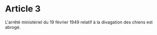 # Article 3

L'arrêté ministériel du 19 février 1949 relatif à la divagation des chiens est abrogé.
